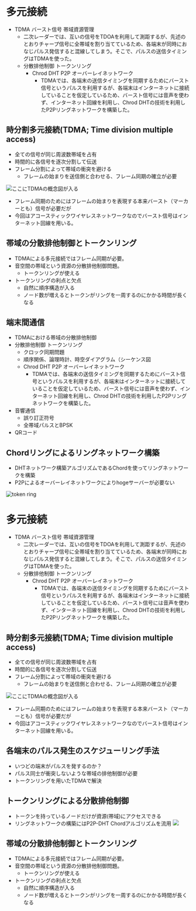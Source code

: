 

# 多元接続

* TDMA バースト信号 帯域資源管理
  * 二次レーダーでは、互いの信号をTDOAを利用して測距するが、先述のとおりチャープ信号に全帯域を割り当てているため、各端末が同時におなじパルス発信すると混線してしまう。そこで、パルスの送信タイミングはTDMAを使った。
  * 分散排他制御 トークンリング
    * Chrod DHT P2P オーバーレイネットワーク
      * TDMAでは、各端末の送信タイミングを同期するためにバースト信号というパルスを利用するが、各端末はインターネットに接続していることを仮定しているため、バースト信号には音声を使わず、インターネット回線を利用し、Chrod DHTの技術を利用したP2Pリングネットワークを構築した。

## 時分割多元接続(TDMA; Time division multiple access)
* 全ての信号が同じ周波数帯域を占有
* 時間的に各信号を逐次分割して伝送
* フレーム分割によって帯域の衝突を避ける
  * フレームの始まりを送信側と合わせる、フレーム同期の確立が必要

![ここにTDMAの概念図が入る](TDMA.png)

* フレーム同期のためにはフレームの始まりを表現する本来バースト（マーカーとも）信号が必要だが
* 今回はアコースティックワイヤレスネットワークなのでバースト信号はインターネット回線を用いる。

## 帯域の分散排他制御とトークンリング
* TDMAによる多元接続ではフレーム同期が必要。
* 音空間の帯域という資源の分散排他制御問題。
  * トークンリングが使える
* トークンリングの利点と欠点
  * 自然に順序構造が入る
  * ノード数が増えるとトークンがリングを一周するのにかかる時間が長くなる

## 端末間通信
* TDMAにおける帯域の分散排他制御
* 分散排他制御 トークンリング
  * クロック同期問題
  * 順序関係、論理時計、時空ダイアグラム（シーケンス図
  * Chrod DHT P2P オーバーレイネットワーク
    * TDMAでは、各端末の送信タイミングを同期するためにバースト信号というパルスを利用するが、各端末はインターネットに接続していることを仮定しているため、バースト信号には音声を使わず、インターネット回線を利用し、Chrod DHTの技術を利用したP2Pリングネットワークを構築した。
* 音響通信
  * 誤り訂正符号
  * 全帯域パルスとBPSK
* QRコード

## Chordリングによるリングネットワーク構築
* DHTネットワーク構築アルゴリズムであるChordを使ってリングネットワークを構築
* P2Pによるオーバーレイネットワークによりhogeサーバーが必要ない

![token ring](chord_ring_network.png)


# 多元接続

* TDMA バースト信号 帯域資源管理
  * 二次レーダーでは、互いの信号をTDOAを利用して測距するが、先述のとおりチャープ信号に全帯域を割り当てているため、各端末が同時におなじパルス発信すると混線してしまう。そこで、パルスの送信タイミングはTDMAを使った。
  * 分散排他制御 トークンリング
    * Chrod DHT P2P オーバーレイネットワーク
      * TDMAでは、各端末の送信タイミングを同期するためにバースト信号というパルスを利用するが、各端末はインターネットに接続していることを仮定しているため、バースト信号には音声を使わず、インターネット回線を利用し、Chrod DHTの技術を利用したP2Pリングネットワークを構築した。



## 時分割多元接続(TDMA; Time division multiple access)
* 全ての信号が同じ周波数帯域を占有
* 時間的に各信号を逐次分割して伝送
* フレーム分割によって帯域の衝突を避ける
  * フレームの始まりを送信側と合わせる、フレーム同期の確立が必要

![ここにTDMAの概念図が入る](TDMA.png)

* フレーム同期のためにはフレームの始まりを表現する本来バースト（マーカーとも）信号が必要だが
* 今回はアコースティックワイヤレスネットワークなのでバースト信号はインターネット回線を用いる。

## 各端末のパルス発生のスケジューリング手法
* いつどの端末がパルスを発するのか？
* パルス同士が衝突しないような帯域の排他制御が必要
* トークンリングを用いたTDMAで解決

## トークンリングによる分散排他制御
* トークンを持っているノードだけが資源(帯域)にアクセスできる
* リングネットワークの構築にはP2P-DHT Chordアルゴリズムを流用
![](chord_ring_network.png)
## 帯域の分散排他制御とトークンリング
* TDMAによる多元接続ではフレーム同期が必要。
* 音空間の帯域という資源の分散排他制御問題。
  * トークンリングが使える
* トークンリングの利点と欠点
  * 自然に順序構造が入る
  * ノード数が増えるとトークンがリングを一周するのにかかる時間が長くなる
